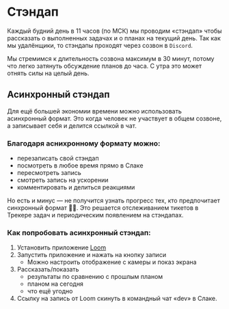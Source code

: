 # Стэндап

Каждый будний день в 11 часов (по МСК) мы проводим «стэндап» чтобы рассказать о выполненных задачах и о планах на текущий день. Так как мы удалёнщики, то стэндапы проходят через созвон в `Discord`.

Мы стремимся к длительность созвона максимум в 30 минут, потому что легко затянуть обсуждение планов до часа. С утра это может отнять силы на целый день. 

## Асинхронный стэндап

Для ещё большей экономии времени можно использовать асинхронный формат. Это когда человек не участвует в общем созвоне, а записывает себя и делится ссылкой в чат.

### Благодаря аснихронному формату можно:

- перезаписать свой стэндап
- посмотреть в любое время прямо в Слаке
- пересмотреть запись
- смотреть запись на ускорении
- комментировать и делиться реакциями

Но есть и минус — не получится узнать прогресс тех, кто предпочитает синхронный формат 🤷‍♂️. Это решается отслеживанием тикетов в Трекере задач и периодическим появлением на стэндапах.

### Как попробовать асинхронный стэндап:

1. Установить приложение [Loom](https://www.loom.com/)
2. Запустить приложение и нажать на кнопку записи
   - Можно настроить отображение с камеры и показ экрана
3. Рассказать/показать
   - результаты по сравнению с прошлым планом
   - планом на сегодня
   - что ещё угодно
4. Ссылку на запись от Loom скинуть в командный чат «dev» в Слаке.





